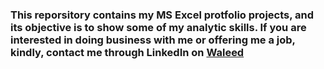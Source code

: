### This reporsitory contains my MS Excel protfolio projects, and its objective is to show some of my analytic skills. If you are interested in doing business with me or offering me a job, kindly, contact me through LinkedIn on [Waleed](https://www.linkedin.com/in/waleedabdulla/)